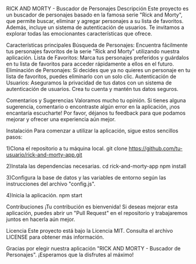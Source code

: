 RICK AND MORTY - Buscador de Personajes
Descripción
Este proyecto es un buscador de personajes basado en la famosa serie "Rick and Morty", que permite buscar, eliminar y agregar personajes a su lista de favoritos. Además, incluye un sistema de autenticación de usuarios. Te invitamos a explorar todas las emocionantes características que ofrece.

Características principales
Búsqueda de Personajes: Encuentra fácilmente tus personajes favoritos de la serie "Rick and Morty" utilizando nuestra aplicación.
Lista de Favoritos: Marca tus personajes preferidos y guárdalos en tu lista de favoritos para acceder rápidamente a ellos en el futuro.
Eliminación de Personajes: Si decides que ya no quieres un personaje en tu lista de favoritos, puedes eliminarlo con un solo clic.
Autenticación de Usuarios: Aseguramos la privacidad de tus datos con un sistema de autenticación de usuarios. Crea tu cuenta y mantén tus datos seguros.

Comentarios y Sugerencias
Valoramos mucho tu opinión. Si tienes alguna sugerencia, comentario o encontraste algún error en la aplicación, ¡nos encantaría escucharte! Por favor, déjanos tu feedback para que podamos mejorar y ofrecer una experiencia aún mejor.

Instalación
Para comenzar a utilizar la aplicación, sigue estos sencillos pasos:

1)Clona el repositorio a tu máquina local.
git clone https://github.com/tu-usuario/rick-and-morty-app.git

2)Instala las dependencias necesarias.
cd rick-and-morty-app
npm install

3)Configura la base de datos y las variables de entorno según las instrucciones del archivo "config.js".

4)Inicia la aplicación.
npm start

Contribuciones
¡Tu contribución es bienvenida! Si deseas mejorar esta aplicación, puedes abrir un "Pull Request" en el repositorio y trabajaremos juntos en hacerla aún mejor.

Licencia
Este proyecto está bajo la Licencia MIT. Consulta el archivo LICENSE para obtener más información.

Gracias por elegir nuestra aplicación "RICK AND MORTY - Buscador de Personajes". ¡Esperamos que la disfrutes al máximo!
